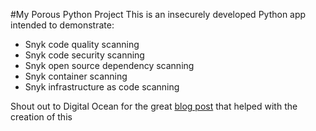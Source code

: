 #My Porous Python Project
This is an insecurely developed Python app intended to demonstrate:

- Snyk code quality scanning
- Snyk code security scanning
- Snyk open source dependency scanning
- Snyk container scanning
- Snyk infrastructure as code scanning

Shout out to Digital Ocean for the great [blog post](https://www.digitalocean.com/community/tutorials/how-to-make-a-web-application-using-flask-in-python-3) that helped with the creation of this
